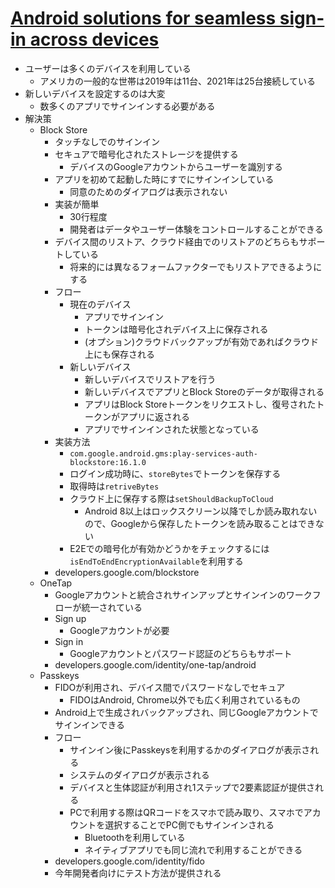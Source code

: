 # [Android solutions for seamless sign-in across devices](https://io.google/2022/program/c4be021c-53ec-493e-a3c1-7db7a168317e/)

* ユーザーは多くのデバイスを利用している
  * アメリカの一般的な世帯は2019年は11台、2021年は25台接続している
* 新しいデバイスを設定するのは大変
  * 数多くのアプリでサインインする必要がある
* 解決策
  * Block Store
    * タッチなしでのサインイン
    * セキュアで暗号化されたストレージを提供する
      * デバイスのGoogleアカウントからユーザーを識別する
    * アプリを初めて起動した時にすでにサインインしている
      * 同意のためのダイアログは表示されない
    * 実装が簡単
      * 30行程度
      * 開発者はデータやユーザー体験をコントロールすることができる
    * デバイス間のリストア、クラウド経由でのリストアのどちらもサポートしている
      * 将来的には異なるフォームファクターでもリストアできるようにする
    * フロー
      * 現在のデバイス
        * アプリでサインイン
        * トークンは暗号化されデバイス上に保存される
        * (オプション)クラウドバックアップが有効であればクラウド上にも保存される
      * 新しいデバイス
        * 新しいデバイスでリストアを行う
        * 新しいデバイスでアプリとBlock Storeのデータが取得される
        * アプリはBlock Storeトークンをリクエストし、復号されたトークンがアプリに返される
        * アプリでサインインされた状態となっている
    * 実装方法
      * `com.google.android.gms:play-services-auth-blockstore:16.1.0`
      * ログイン成功時に、`storeBytes`でトークンを保存する
      * 取得時は`retriveBytes`
      * クラウド上に保存する際は`setShouldBackupToCloud`
        * Android 8以上はロックスクリーン以降でしか読み取れないので、Googleから保存したトークンを読み取ることはできない
      * E2Eでの暗号化が有効かどうかをチェックするには`isEndToEndEncryptionAvailable`を利用する
    * developers.google.com/blockstore
  * OneTap
    * Googleアカウントと統合されサインアップとサインインのワークフローが統一されている
    * Sign up
      * Googleアカウントが必要
    * Sign in
      * Googleアカウントとパスワード認証のどちらもサポート
    * developers.google.com/identity/one-tap/android
  * Passkeys
    * FIDOが利用され、デバイス間でパスワードなしでセキュア
      * FIDOはAndroid, Chrome以外でも広く利用されているもの
    * Android上で生成されバックアップされ、同じGoogleアカウントでサインインできる
    * フロー
      * サインイン後にPasskeysを利用するかのダイアログが表示される
      * システムのダイアログが表示される
      * デバイスと生体認証が利用され1ステップで2要素認証が提供される
      * PCで利用する際はQRコードをスマホで読み取り、スマホでアカウントを選択することでPC側でもサインインされる
        * Bluetoothを利用している
        * ネイティブアプリでも同じ流れで利用することができる
    * developers.google.com/identity/fido
    * 今年開発者向けにテスト方法が提供される

